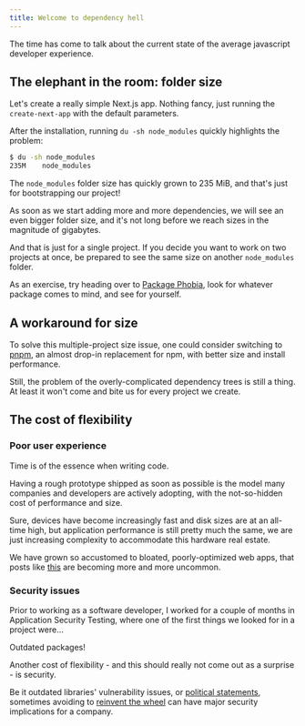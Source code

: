 ```yaml
---
title: Welcome to dependency hell
---
```


The time has come to talk about the current state of the average javascript developer experience.

## The elephant in the room: folder size

Let's create a really simple Next.js app. Nothing fancy, just running the `create-next-app` with the default parameters.

After the installation, running `du -sh node_modules` quickly highlights the problem:

```sh
$ du -sh node_modules
235M    node_modules
```

The `node_modules` folder size has quickly grown to 235 MiB, and that's just for bootstrapping our project!

As soon as we start adding more and more dependencies, we will see an even bigger folder size, and it's not long before we reach sizes in the magnitude of gigabytes.

And that is just for a single project. If you decide you want to work on two projects at once, be prepared to see the same size on another `node_modules` folder.

As an exercise, try heading over to [Package Phobia](https://packagephobia.com), look for whatever package comes to mind, and see for yourself.

## A workaround for size

To solve this multiple-project size issue, one could consider switching to [pnpm](https://pnpm.io/), an almost drop-in replacement for npm, with better size and install performance.

Still, the problem of the overly-complicated dependency trees is still a thing. At least it won't come and bite us for every project we create.

## The cost of flexibility

### Poor user experience

Time is of the essence when writing code.

Having a rough prototype shipped as soon as possible is the model many companies and developers are actively adopting, with the not-so-hidden cost of performance and size.

Sure, devices have become increasingly fast and disk sizes are at an all-time high, but application performance is still pretty much the same, we are just increasing complexity to accommodate this hardware real estate.

We have grown so accustomed to bloated, poorly-optimized web apps, that posts like [this](https://www.reddit.com/r/Telegram/comments/ma73uc/how_is_telegram_so_fast/) are becoming more and more uncommon.

### Security issues

Prior to working as a software developer, I worked for a couple of months in Application Security Testing, where one of the first things we looked for in a project were...

Outdated packages!

Another cost of flexibility - and this should really not come out as a surprise - is security.

Be it outdated libraries' vulnerability issues, or [political statements](https://fossbytes.com/developer-corrupts-faker-js-and-color-js/), sometimes avoiding to [reinvent the wheel](https://blog.npmjs.org/post/141577284765/kik-left-pad-and-npm) can have major security implications for a company.
